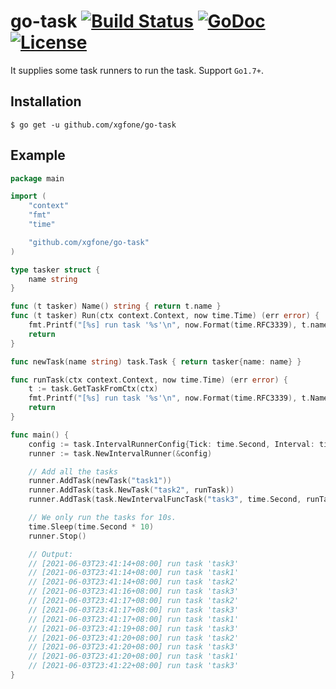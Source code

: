 # go-task [![Build Status](https://api.travis-ci.com/xgfone/go-task.svg?branch=master)](https://travis-ci.com/github/xgfone/go-task) [![GoDoc](https://pkg.go.dev/badge/github.com/xgfone/go-task)](https://pkg.go.dev/github.com/xgfone/go-task) [![License](https://img.shields.io/badge/License-Apache%202.0-blue.svg?style=flat-square)](https://raw.githubusercontent.com/xgfone/go-task/master/LICENSE)

It supplies some task runners to run the task. Support `Go1.7+`.


## Installation
```shell
$ go get -u github.com/xgfone/go-task
```

## Example
```go
package main

import (
	"context"
	"fmt"
	"time"

	"github.com/xgfone/go-task"
)

type tasker struct {
	name string
}

func (t tasker) Name() string { return t.name }
func (t tasker) Run(ctx context.Context, now time.Time) (err error) {
	fmt.Printf("[%s] run task '%s'\n", now.Format(time.RFC3339), t.name)
	return
}

func newTask(name string) task.Task { return tasker{name: name} }

func runTask(ctx context.Context, now time.Time) (err error) {
	t := task.GetTaskFromCtx(ctx)
	fmt.Printf("[%s] run task '%s'\n", now.Format(time.RFC3339), t.Name())
	return
}

func main() {
	config := task.IntervalRunnerConfig{Tick: time.Second, Interval: time.Second * 3}
	runner := task.NewIntervalRunner(&config)

	// Add all the tasks
	runner.AddTask(newTask("task1"))                                        // Use Default Interval: 3s
	runner.AddTask(task.NewTask("task2", runTask))                          // Use Default Interval: 3s
	runner.AddTask(task.NewIntervalFuncTask("task3", time.Second, runTask)) // Use Special Interval: 1s

	// We only run the tasks for 10s.
	time.Sleep(time.Second * 10)
	runner.Stop()

	// Output:
	// [2021-06-03T23:41:14+08:00] run task 'task3'
	// [2021-06-03T23:41:14+08:00] run task 'task1'
	// [2021-06-03T23:41:14+08:00] run task 'task2'
	// [2021-06-03T23:41:16+08:00] run task 'task3'
	// [2021-06-03T23:41:17+08:00] run task 'task2'
	// [2021-06-03T23:41:17+08:00] run task 'task3'
	// [2021-06-03T23:41:17+08:00] run task 'task1'
	// [2021-06-03T23:41:19+08:00] run task 'task3'
	// [2021-06-03T23:41:20+08:00] run task 'task2'
	// [2021-06-03T23:41:20+08:00] run task 'task3'
	// [2021-06-03T23:41:20+08:00] run task 'task1'
	// [2021-06-03T23:41:22+08:00] run task 'task3'
}
```
